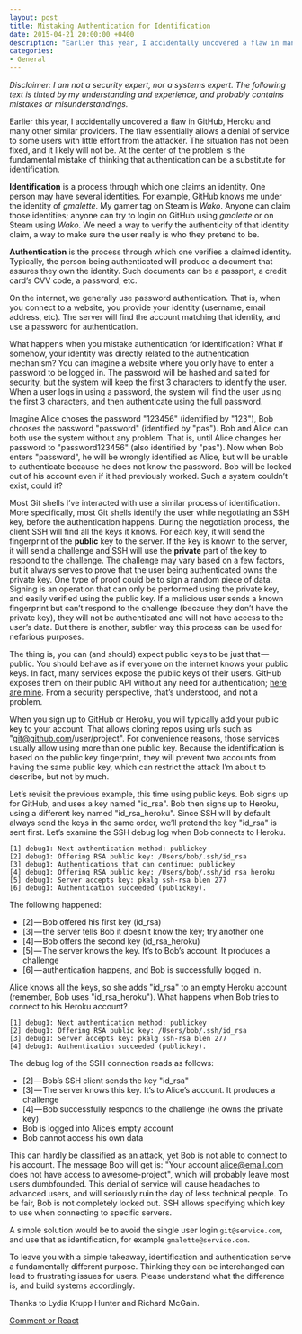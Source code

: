 ```yaml
---
layout: post
title: Mistaking Authentication for Identification
date: 2015-04-21 20:00:00 +0400
description: "Earlier this year, I accidentally uncovered a flaw in many providers using git shell, because they mistake Authentication for Identification."
categories:
- General
---
```


*Disclaimer: I am not a security expert, nor a systems expert. The following text is tinted by my understanding and experience, and probably contains mistakes or misunderstandings.*

Earlier this year, I accidentally uncovered a flaw in GitHub, Heroku and many other similar providers. The flaw essentially allows a denial of service to some users with little effort from the attacker. The situation has not been fixed, and it likely will not be. At the center of the problem is the fundamental mistake of thinking that authentication can be a substitute for identification.

**Identification** is a process through which one claims an identity. One person may have several identities. For example, GitHub knows me under the identity of _gmalette_. My gamer tag on Steam is _Wako_. Anyone can claim those identities; anyone can try to login on GitHub using _gmalette_ or on Steam using _Wako_. We need a way to verify the authenticity of that identity claim, a way to make sure the user really is who they pretend to be.

**Authentication** is the process through which one verifies a claimed identity. Typically, the person being authenticated will produce a document that assures they own the identity. Such documents can be a passport, a credit card’s CVV code, a password, etc.

On the internet, we generally use password authentication. That is, when you connect to a website, you provide your identity (username, email address, etc). The server will find the account matching that identity, and use a password for authentication.

What happens when you mistake authentication for identification? What if somehow, your identity was directly related to the authentication mechanism? You can imagine a website where you only have to enter a password to be logged in. The password will be hashed and salted for security, but the system will keep the first 3 characters to identify the user. When a user logs in using a password, the system will find the user using the first 3 characters, and then authenticate using the full password.

Imagine Alice choses the password "123456" (identified by "123"), Bob chooses the password "password" (identified by "pas"). Bob and Alice can both use the system without any problem. That is, until Alice changes her password to "password123456" (also identified by "pas"). Now when Bob enters "password", he will be wrongly identified as Alice, but will be unable to authenticate because he does not know the password. Bob will be locked out of his account even if it had previously worked. Such a system couldn’t exist, could it?

Most Git shells I’ve interacted with use a similar process of identification. More specifically, most Git shells identify the user while negotiating an SSH key, before the authentication happens. During the negotiation process, the client SSH will find all the keys it knows. For each key, it will send the fingerprint of the **public** key to the server. If the key is known to the server, it will send a challenge and SSH will use the **private** part of the key to respond to the challenge. The challenge may vary based on a few factors, but it always serves to prove that the user being authenticated owns the private key. One type of proof could be to sign a random piece of data. Signing is an operation that can only be performed using the private key, and easily verified using the public key. If a malicious user sends a known fingerprint but can’t respond to the challenge (because they don’t have the private key), they will not be authenticated and will not have access to the user’s data. But there is another, subtler way this process can be used for nefarious purposes.

The thing is, you can (and should) expect public keys to be just that — public. You should behave as if everyone on the internet knows your public keys. In fact, many services expose the public keys of their users. GitHub exposes them on their public API without any need for authentication; [here are mine](https://api.github.com/users/gmalette/keys). From a security perspective, that’s understood, and not a problem.

When you sign up to GitHub or Heroku, you will typically add your public key to your account. That allows cloning repos using urls such as "git@github.com/user/project". For convenience reasons, those services usually allow using more than one public key. Because the identification is based on the public key fingerprint, they will prevent two accounts from having the same public key, which can restrict the attack I’m about to describe, but not by much.

Let’s revisit the previous example, this time using public keys. Bob signs up for GitHub, and uses a key named "id_rsa". Bob then signs up to Heroku, using a different key named "id_rsa_heroku". Since SSH will by default always send the keys in the same order, we’ll pretend the key "id_rsa" is sent first. Let’s examine the SSH debug log when Bob connects to Heroku.

```
[1] debug1: Next authentication method: publickey
[2] debug1: Offering RSA public key: /Users/bob/.ssh/id_rsa
[3] debug1: Authentications that can continue: publickey
[4] debug1: Offering RSA public key: /Users/bob/.ssh/id_rsa_heroku
[5] debug1: Server accepts key: pkalg ssh-rsa blen 277
[6] debug1: Authentication succeeded (publickey).
```

The following happened:

- [2] — Bob offered his first key (id_rsa)
- [3] — the server tells Bob it doesn’t know the key; try another one
- [4] — Bob offers the second key (id_rsa_heroku)
- [5] — The server knows the key. It’s to Bob’s account. It produces a challenge
- [6] — authentication happens, and Bob is successfully logged in.

Alice knows all the keys, so she adds "id_rsa" to an empty Heroku account (remember, Bob uses "id_rsa_heroku"). What happens when Bob tries to connect to his Heroku account?

```
[1] debug1: Next authentication method: publickey
[2] debug1: Offering RSA public key: /Users/bob/.ssh/id_rsa
[3] debug1: Server accepts key: pkalg ssh-rsa blen 277
[4] debug1: Authentication succeeded (publickey).
```

The debug log of the SSH connection reads as follows:

- [2] — Bob’s SSH client sends the key "id_rsa"
- [3] — The server knows this key. It’s to Alice’s account. It produces a challenge
- [4] — Bob successfully responds to the challenge (he owns the private key)
- Bob is logged into Alice’s empty account
- Bob cannot access his own data

This can hardly be classified as an attack, yet Bob is not able to connect to his account. The message Bob will get is: "Your account alice@email.com does not have access to awesome-project", which will probably leave most users dumbfounded. This denial of service will cause headaches to advanced users, and will seriously ruin the day of less technical people. To be fair, Bob is not completely locked out. SSH allows specifying which key to use when connecting to specific servers.

A simple solution would be to avoid the single user login `git@service.com`, and use that as identification, for example `gmalette@service.com`.

To leave you with a simple takeaway, identification and authentication serve a fundamentally different purpose. Thinking they can be interchanged can lead to frustrating issues for users. Please understand what the difference is, and build systems accordingly.

Thanks to Lydia Krupp Hunter and Richard McGain.

[Comment or React](https://github.com/gmalette/gmalette.github.io/pull/5)
